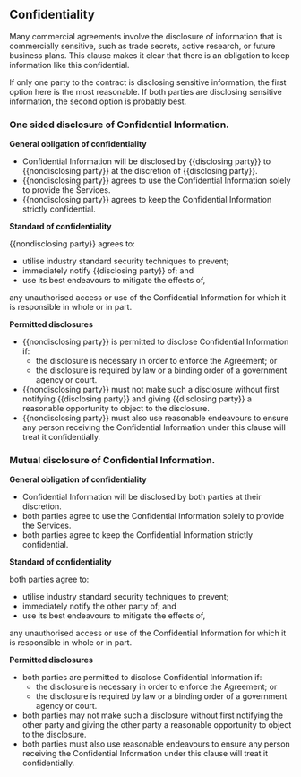 ## Confidentiality

Many commercial agreements involve the disclosure of information that is commercially sensitive, such as trade secrets, active research, or future business plans. This clause makes it clear that there is an obligation to keep information like this confidential.

If only one party to the contract is disclosing sensitive information, the first option here is the most reasonable. If both parties are disclosing sensitive information, the second option is probably best.

### One sided disclosure of Confidential Information.

**General obligation of confidentiality**

- Confidential Information will be disclosed by {{disclosing party}} to {{nondisclosing party}} at the discretion of {{disclosing party}}.
- {{nondisclosing party}} agrees to use the Confidential Information solely to provide the Services.
- {{nondisclosing party}} agrees to keep the Confidential Information strictly confidential.

**Standard of confidentiality**

{{nondisclosing party}} agrees to:
- utilise industry standard security techniques to prevent;
- immediately notify {{disclosing party}} of; and
- use its best endeavours to mitigate the effects of,

any unauthorised access or use of the Confidential Information for which it is responsible in whole or in part.

**Permitted disclosures**

- {{nondisclosing party}} is permitted to disclose Confidential Information if:
	- the disclosure is necessary in order to enforce the Agreement; or
	- the disclosure is required by law or a binding order of a government agency or court.
- {{nondisclosing party}} must not make such a disclosure without first notifying {{disclosing party}} and giving {{disclosing party}} a reasonable opportunity to object to the disclosure.
- {{nondisclosing party}} must also use reasonable endeavours to ensure any person receiving the Confidential Information under this clause will treat it confidentially.


### Mutual disclosure of Confidential Information.

**General obligation of confidentiality**

- Confidential Information will be disclosed by both parties at their discretion.
- both parties agree to use the Confidential Information solely to provide the Services.
- both parties agree to keep the Confidential Information strictly confidential.

**Standard of confidentiality**

both parties agree to:
- utilise industry standard security techniques to prevent;
- immediately notify the other party of; and
- use its best endeavours to mitigate the effects of,

any unauthorised access or use of the Confidential Information for which it is responsible in whole or in part.

**Permitted disclosures**

- both parties are permitted to disclose Confidential Information if:
	- the disclosure is necessary in order to enforce the Agreement; or
	- the disclosure is required by law or a binding order of a government agency or court.
- both parties may not make such a disclosure without first notifying the other party and giving the other party a reasonable opportunity to object to the disclosure.
- both parties must also use reasonable endeavours to ensure any person receiving the Confidential Information under this clause will treat it confidentially.
